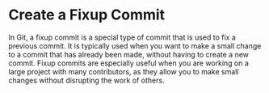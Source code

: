 # Create a Fixup Commit

In Git, a fixup commit is a special type of commit that is used to fix a previous commit. It is typically used when you want to make a small change to a commit that has already been made, without having to create a new commit. Fixup commits are especially useful when you are working on a large project with many contributors, as they allow you to make small changes without disrupting the work of others.


